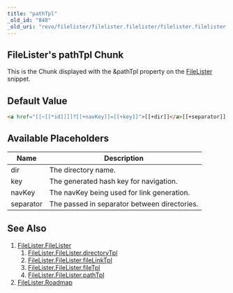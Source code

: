 ```yaml
---
title: "pathTpl"
_old_id: "848"
_old_uri: "revo/filelister/filelister.filelister/filelister.filelister.pathtpl"
---
```


## FileLister's pathTpl Chunk

This is the Chunk displayed with the &pathTpl property on the [FileLister](extras/filelister/filelister.filelister "FileLister.FileLister") snippet.

## Default Value

``` html
<a href="[[~[[*id]]]]?[[+navKey]]=[[+key]]">[[+dir]]</a>[[+separator]]
```

## Available Placeholders

| Name      | Description                                  |
| --------- | -------------------------------------------- |
| dir       | The directory name.                          |
| key       | The generated hash key for navigation.       |
| navKey    | The navKey being used for link generation.   |
| separator | The passed in separator between directories. |

## See Also

1. [FileLister.FileLister](extras/filelister)
    1. [FileLister.FileLister.directoryTpl](extras/filelister/filelister/directorytpl)
    2. [FileLister.FileLister.fileLinkTpl](extras/filelister/filelister/filelinktpl)
    3. [FileLister.FileLister.fileTpl](extras/filelister/filelister/filetpl)
    4. [FileLister.FileLister.pathTpl](extras/filelister/filelister/pathtpl)
2. [FileLister.Roadmap](extras/filelister/filelister.roadmap)
